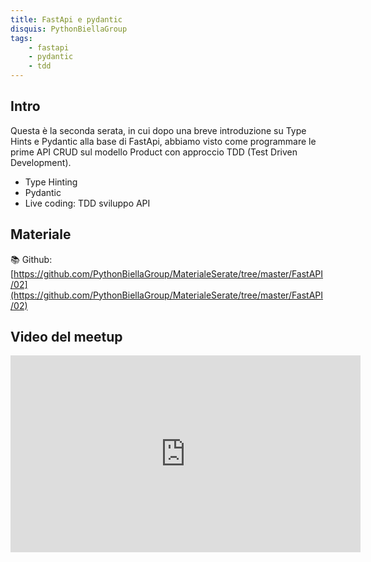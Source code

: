 ```yaml
---
title: FastApi e pydantic
disquis: PythonBiellaGroup
tags:
    - fastapi
    - pydantic
    - tdd
---
```


## Intro

Questa è la seconda serata, in cui dopo una breve introduzione su Type Hints e Pydantic alla base di FastApi, abbiamo visto come programmare le prime API CRUD sul modello Product con approccio TDD (Test Driven Development).

* Type Hinting
* Pydantic
* Live coding: TDD sviluppo API

## Materiale

📚 Github:
[https://github.com/PythonBiellaGroup/MaterialeSerate/tree/master/FastAPI/02](https://github.com/PythonBiellaGroup/MaterialeSerate/tree/master/FastAPI/02)

## Video del meetup

<iframe width="560" height="315" src="https://www.youtube.com/embed/mhWT7Iu2Mmk?si=IEVwxehOJxpoZ2YB" title="YouTube video player" frameborder="0" allow="accelerometer; autoplay; clipboard-write; encrypted-media; gyroscope; picture-in-picture; web-share" allowfullscreen></iframe>